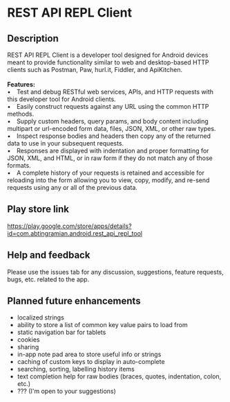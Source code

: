 # REST API REPL Client

## Description
REST API REPL Client is a developer tool designed for Android devices meant to provide functionality similar to web and desktop-based HTTP clients such as Postman, Paw, hurl.it, Fiddler, and ApiKitchen.
<br/><br/><b>Features:</b>
<br/>&#8226;&#8195;Test and debug RESTful web services, APIs, and HTTP requests with this developer tool for Android clients.
<br/>&#8226;&#8195;Easily construct requests against any URL using the common HTTP methods.
<br/>&#8226;&#8195;Supply custom headers, query params, and body content including multipart or url-encoded form data, files, JSON, XML, or other raw types.
<br/>&#8226;&#8195;Inspect response bodies and headers then copy any of the returned data to use in your subsequent requests.
<br/>&#8226;&#8195;Responses are displayed with indentation and proper formatting for JSON, XML, and HTML, or in raw form if they do not match any of those formats.
<br/>&#8226;&#8195;A complete history of your requests is retained and accessible for reloading into the form allowing you to view, copy, modify, and re-send requests using  any or all of the previous data.

## Play store link
https://play.google.com/store/apps/details?id=com.abtingramian.android.rest_api_repl_tool

## Help and feedback
Please use the issues tab for any discussion, suggestions, feature requests, bugs, etc. related to the app.

## Planned future enhancements
- localized strings
- ability to store a list of common key value pairs to load from
- static navigation bar for tablets
- cookies
- sharing
- in-app note pad area to store useful info or strings
- caching of custom keys to display in auto-complete
- searching, sorting, labelling history items
- text completion help for raw bodies (braces, quotes, indentation, colon, etc.)
- ??? (I'm open to your suggestions)
